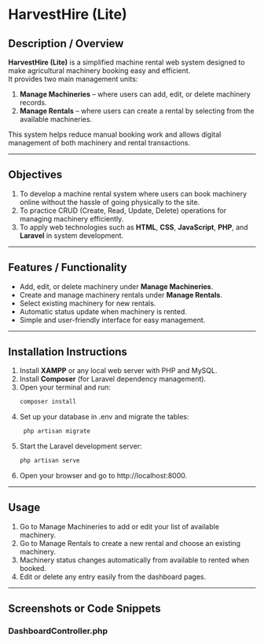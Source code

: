 # HarvestHire (Lite)

## Description / Overview  
**HarvestHire (Lite)** is a simplified machine rental web system designed to make agricultural machinery booking easy and efficient.  
It provides two main management units:  
1. **Manage Machineries** – where users can add, edit, or delete machinery records.  
2. **Manage Rentals** – where users can create a rental by selecting from the available machineries.  

This system helps reduce manual booking work and allows digital management of both machinery and rental transactions.

---

## Objectives  
1. To develop a machine rental system where users can book machinery online without the hassle of going physically to the site.  
2. To practice CRUD (Create, Read, Update, Delete) operations for managing machinery efficiently.  
3. To apply web technologies such as **HTML**, **CSS**, **JavaScript**, **PHP**, and **Laravel** in system development.  

---

## Features / Functionality  
- Add, edit, or delete machinery under **Manage Machineries**.  
- Create and manage machinery rentals under **Manage Rentals**.  
- Select existing machinery for new rentals.  
- Automatic status update when machinery is rented.  
- Simple and user-friendly interface for easy management.  

---

## Installation Instructions  
1. Install **XAMPP** or any local web server with PHP and MySQL.  
2. Install **Composer** (for Laravel dependency management).  
3. Open your terminal and run:  
   ```bash
   composer install
4. Set up your database in .env and migrate the tables:
   ```bash
    php artisan migrate
5. Start the Laravel development server:
    ```bash
    php artisan serve
6. Open your browser and go to http://localhost:8000.

---

## Usage
1. Go to Manage Machineries to add or edit your list of available machinery.
2. Go to Manage Rentals to create a new rental and choose an existing machinery.
3. Machinery status changes automatically from available to rented when booked.
4. Edit or delete any entry easily from the dashboard pages.

---

## Screenshots or Code Snippets
### DashboardController.php
<?php
namespace App\Http\Controllers;

class DashboardController extends Controller {
    public function index() {
        return view('dashboard.index');
    }
}

---

## Contributor
- Jorge Jose Abenojar
- Neil Basti Benitez

---

## License
None

---
